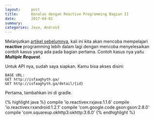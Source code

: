 ```yaml
---
layout:     post
title:      Kenalan dengan Reactive Programming Bagian II
date:       2017-04-02
summary:    
categories: Java, Android
---
```

Melanjutkan [artikel sebelumnya](http://isfaa.me/ghiyath/kenalan-reactive-bagian-1), kali ini kita akan mencoba mempelajari **reactive** programming lebih dalam lagi dengan mencoba menyelesaikan contoh kasus yang ada pada bagian pertama. Contoh kasus nya yaitu _**Multiple Request**_.

Untuk API nya, sudah saya siapkan. Kamu bisa akses disini:
```text
BASE URL:
GET http://isfaaghyth.ga/
GET http://isfaaghyth.ga/detail/{id}
```

Pertama, tambahkan ini di gradle.

{% highlight java %}
compile 'io.reactivex:rxjava:1.1.6'
compile 'io.reactivex:rxandroid:1.2.1'
compile 'com.google.code.gson:gson:2.8.0'
compile 'com.squareup.okhttp3:okhttp:3.6.0'
{% endhighlight %}
